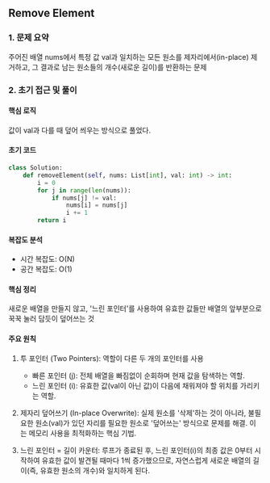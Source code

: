 ## Remove Element

### 1. 문제 요약
주어진 배열 nums에서 특정 값 val과 일치하는 모든 원소를 제자리에서(in-place) 제거하고, 그 결과로 남는 원소들의 개수(새로운 길이)를 반환하는 문제

### 2. 초기 접근 및 풀이

#### 핵심 로직
값이 val과 다를 때 덮어 씌우는 방식으로 풀었다.

#### 초기 코드
```python
class Solution:
    def removeElement(self, nums: List[int], val: int) -> int:
        i = 0
        for j in range(len(nums)):
            if nums[j] != val:
                nums[i] = nums[j]
                i += 1
        return i
```

#### 복잡도 분석

- 시간 복잡도: O(N)
- 공간 복잡도: O(1)


#### 핵심 정리
새로운 배열을 만들지 않고, '느린 포인터'를 사용하여 유효한 값들만 배열의 앞부분으로 꾹꾹 눌러 담듯이 덮어쓰는 것

#### 주요 원칙
1. 투 포인터 (Two Pointers): 역할이 다른 두 개의 포인터를 사용
    - 빠른 포인터 (j): 전체 배열을 빠짐없이 순회하며 현재 값을 탐색하는 역할.
    - 느린 포인터 (i): 유효한 값(val이 아닌 값)이 다음에 채워져야 할 위치를 가리키는 역할.

2. 제자리 덮어쓰기 (In-place Overwrite): 실제 원소를 '삭제'하는 것이 아니라, 불필요한 원소(val)가 있던 자리를 필요한 원소로 '덮어쓰는' 방식으로 문제를 해결. 이는 메모리 사용을 최적화하는 핵심 기법.
3. 느린 포인터 = 길이 카운터: 루프가 종료된 후, 느린 포인터(i)의 최종 값은 0부터 시작하여 유효한 값이 발견될 때마다 1씩 증가했으므로, 자연스럽게 새로운 배열의 길이(즉, 유효한 원소의 개수)와 일치하게 된다.